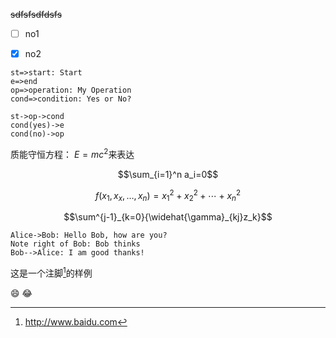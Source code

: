 ~~sdfsfsdfdsfs~~

- [ ] no1
- [x] no2


```flow
st=>start: Start
e=>end
op=>operation: My Operation
cond=>condition: Yes or No?

st->op->cond
cond(yes)->e
cond(no)->op
```
质能守恒方程： $E=mc^2$来表达



$$\sum_{i=1}^n a_i=0$$

$$f(x_1,x_x,\ldots,x_n) = x_1^2 + x_2^2 + \cdots + x_n^2 $$

$$\sum^{j-1}_{k=0}{\widehat{\gamma}_{kj}z_k}$$

```sequence
Alice->Bob: Hello Bob, how are you?
Note right of Bob: Bob thinks
Bob-->Alice: I am good thanks!
```

这是一个注脚[^1]的样例

[^1]: http://www.baidu.com



:smile: :joy:





